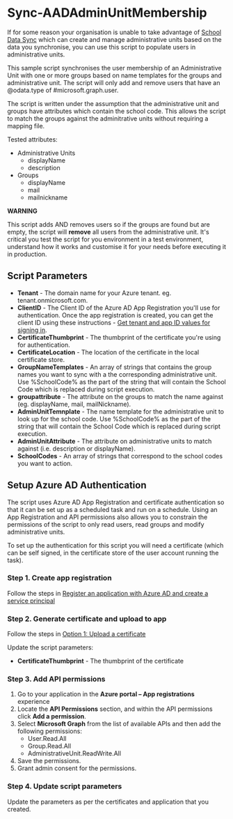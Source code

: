 # Sync-AADAdminUnitMembership

If for some reason your organisation is unable to take advantage of [School Data Sync](https://docs.microsoft.com/en-us/schooldatasync/overview-of-school-data-sync) which can create and manage administrative units based on the data you synchronise, you can use this script to populate users in administrative units.

This sample script synchronises the user membership of an Administrative Unit with one or more groups based on name templates for the groups and administrative unit. The script will only add and remove users that have an @odata.type of #microsoft.graph.user.

The script is written under the assumption that the administrative unit and groups have attributes which contain the school code. This allows the script to match the groups against the adminitrative units without requiring a mapping file. 

Tested attributes:
 - Administrative Units
   - displayName
   - description
 - Groups
   - displayName
   - mail
   - mailnickname
   
**WARNING**

This script adds AND removes users so if the groups are found but are empty, the script will **remove** all users from the administrative unit. It's critical you test the script for you environment in a test environment, understand how it works and customise it for your needs before executing it in production.

## Script Parameters

 - **Tenant** - The domain name for your Azure tenant. eg. tenant.onmicrosoft.com.
 - **ClientID** - The Client ID of the Azure AD App Registration you'll use for authentication. Once the app registration is created, you can get the client ID using these instructions - [Get tenant and app ID values for signing in](https://docs.microsoft.com/en-us/azure/active-directory/develop/howto-create-service-principal-portal#get-tenant-and-app-id-values-for-signing-in).
 - **CertificateThumbprint** - The thumbprint of the certificate you're using for authentication.
 - **CertificateLocation** - The location of the certificate in the local certificate store.
 - **GroupNameTemplates** - An array of strings that contains the group names you want to sync with a the corresponding administrative unit. Use %SchoolCode% as the part of the string that will contain the School Code which is replaced during script execution.
 - **groupattribute** - The attribute on the groups to match the name against (eg. displayName, mail, mailNickname).
  - **AdminUnitTemnplate** - The name template for the administrative unit to look up for the school code. Use %SchoolCode% as the part of the string that will contain the School Code which is replaced during script execution.
  - **AdminUnitAttribute** - The attribute on administrative units to match against (i.e. description or displayName).
  - **SchoolCodes** - An array of strings that correspond to the school codes you want to action.

## Setup Azure AD Authentication

The script uses Azure AD App Registration and certificate authentication so that it can be set up as a scheduled task and run on a schedule. Using an App Registration and API permissions also allows you to constrain the permissions of the script to only read users, read groups and modify administrative units.

To set up the authentication for this script you will need a certificate (which can be self signed, in the certificate store of the user account running the task). 

### Step 1. Create app registration

Follow the steps in [Register an application with Azure AD and create a service principal](https://docs.microsoft.com/en-us/azure/active-directory/develop/howto-create-service-principal-portal#register-an-application-with-azure-ad-and-create-a-service-principal)

### Step 2. Generate certificate and upload to app

Follow the steps in [Option 1: Upload a certificate](https://docs.microsoft.com/en-us/azure/active-directory/develop/howto-create-service-principal-portal#option-1-upload-a-certificate)

Update the script parameters:
 - **CertificateThumbprint** - The thumbprint of the certificate

### Step 3. Add API permissions

1. Go to your application in the **Azure portal – App registrations** experience
2. Locate the **API Permissions** section, and within the API permissions click **Add a permission**.
3. Select **Microsoft Graph** from the list of available APIs and then add the following permissions:
    - User.Read.All
    - Group.Read.All
    - AdministrativeUnit.ReadWrite.All
4. Save the permissions.
5. Grant admin consent for the permissions.

### Step 4. Update script parameters

Update the parameters as per the certificates and application that you created.
